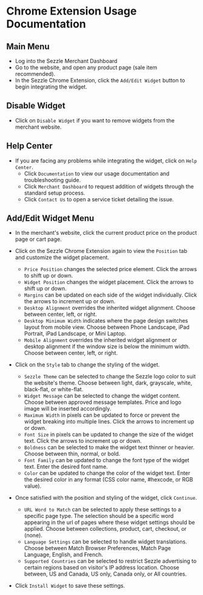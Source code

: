 # Chrome Extension Usage Documentation

<!-- ## Installation -->

## Main Menu
 * Log into the Sezzle Merchant Dashboard
 * Go to the website, and open any product page (sale item recommended).
 * In the Sezzle Chrome Extension, click the `Add/Edit Widget` button to begin integrating the widget.

## Disable Widget
 * Click on `Disable Widget` if you want to remove widgets from the merchant website.

## Help Center
 * If you are facing any problems while integrating the widget, click on `Help Center`.
    - Click `Documentation` to view our usage documentation and troubleshooting guide.
    - Click `Merchant Dashboard` to request addition of widgets through the standard setup process.
    - Click `Contact Us` to open a service ticket detailing the issue.

## Add/Edit Widget Menu
 * In the merchant's website, click the current product price on the product page or cart page.
 * Click on the Sezzle Chrome Extension again to view the `Position` tab and customize the widget placement.
    - `Price Position` changes the selected price element. Click the arrows to shift up or down.
    - `Widget Position` changes the widget placement. Click the arrows to shift up or down.
    - `Margins` can be updated on each side of the widget individually. Click the arrows to increment up or down.
    - `Desktop Alignment` overrides the inherited widget alignment. Choose between center, left, or right.
    - `Desktop Minimum Width` indicates where the page design switches layout from mobile view. Choose between Phone Landscape, iPad Portrait, iPad Landscape, or Mini Laptop.
    - `Mobile Alignment` overrides the inherited widget alignment or desktop alignment if the window size is below the minimum width. Choose between center, left, or right.

 * Click on the `Style` tab to change the styling of the widget.
    - `Sezzle Theme` can be selected to change the Sezzle logo color to suit the website's theme. Choose between light, dark, grayscale, white, black-flat, or white-flat.
    - `Widget Message` can be selected to change the widget content. Choose between approved message templates. Price and logo image will be inserted accordingly.
    - `Maximum Width` in pixels can be updated to force or prevent the widget breaking into multiple lines. Click the arrows to increment up or down.
    - `Font Size` in pixels can be updated to change the size of the widget text. Click the arrows to increment up or down.
    - `Boldness` can be selected to make the widget text thinner or heavier. Choose between thin, normal, or bold.
    - `Font Family` can be updated to change the font type of the widget text. Enter the desired font name.
    - `Color` can be updated to change the color of the widget text. Enter the desired color in any format (CSS color name, #hexcode, or RGB value).

* Once satisfied with the position and styling of the widget, click `Continue`.
    - `URL Word to Match` can be selected to apply these settings to a specific page type. The selection should be a specific word appearing in the url of pages where these widget settings should be applied. Choose between collections, product, cart, checkout, or (none).
    - `Language Settings` can be selected to handle widget translations. Choose between Match Browser Preferences, Match Page Language, English, and French.
    - `Supported Countries` can be selected to restrict Sezzle advertising to certain regions based on visitor's IP address location. Choose between, US and Canada, US only, Canada only, or All countries.
 * Click `Install Widget` to save these settings.